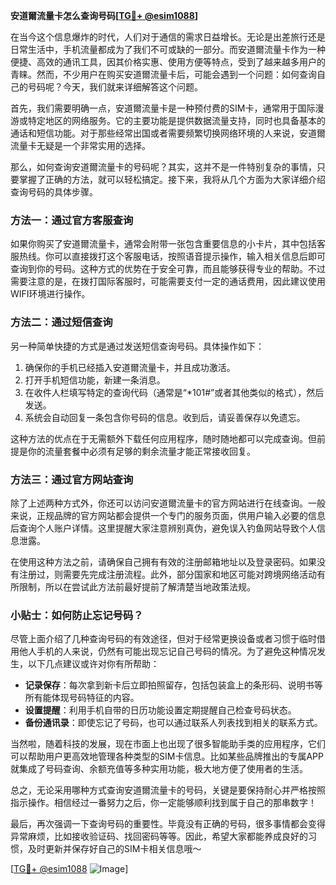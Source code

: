 **安道爾流量卡怎么查询号码[[TG💪+ @esim1088](https://t.me/s/esim1088)]**

在当今这个信息爆炸的时代，人们对于通信的需求日益增长。无论是出差旅行还是日常生活中，手机流量都成为了我们不可或缺的一部分。而安道爾流量卡作为一种便捷、高效的通讯工具，因其价格实惠、使用方便等特点，受到了越来越多用户的青睐。然而，不少用户在购买安道爾流量卡后，可能会遇到一个问题：如何查询自己的号码呢？今天，我们就来详细解答这个问题。

首先，我们需要明确一点，安道爾流量卡是一种预付费的SIM卡，通常用于国际漫游或特定地区的网络服务。它的主要功能是提供数据流量支持，同时也具备基本的通话和短信功能。对于那些经常出国或者需要频繁切换网络环境的人来说，安道爾流量卡无疑是一个非常实用的选择。

那么，如何查询安道爾流量卡的号码呢？其实，这并不是一件特别复杂的事情，只要掌握了正确的方法，就可以轻松搞定。接下来，我将从几个方面为大家详细介绍查询号码的具体步骤。

### 方法一：通过官方客服查询

如果你购买了安道爾流量卡，通常会附带一张包含重要信息的小卡片，其中包括客服热线。你可以直接拨打这个客服电话，按照语音提示操作，输入相关信息后即可查询到你的号码。这种方式的优势在于安全可靠，而且能够获得专业的帮助。不过需要注意的是，在拨打国际客服时，可能需要支付一定的通话费用，因此建议使用WIFI环境进行操作。

### 方法二：通过短信查询

另一种简单快捷的方式是通过发送短信查询号码。具体操作如下：
1. 确保你的手机已经插入安道爾流量卡，并且成功激活。
2. 打开手机短信功能，新建一条消息。
3. 在收件人栏填写特定的查询代码（通常是“*101#”或者其他类似的格式），然后发送。
4. 系统会自动回复一条包含你号码的信息。收到后，请妥善保存以免遗忘。

这种方法的优点在于无需额外下载任何应用程序，随时随地都可以完成查询。但前提是你的流量套餐中必须有足够的剩余流量才能正常接收回复。

### 方法三：通过官方网站查询

除了上述两种方式外，你还可以访问安道爾流量卡的官方网站进行在线查询。一般来说，正规品牌的官方网站都会提供一个专门的服务页面，供用户输入必要的信息后查询个人账户详情。这里提醒大家注意辨别真伪，避免误入钓鱼网站导致个人信息泄露。

在使用这种方法之前，请确保自己拥有有效的注册邮箱地址以及登录密码。如果没有注册过，则需要先完成注册流程。此外，部分国家和地区可能对跨境网络活动有所限制，所以在尝试此方法前最好提前了解清楚当地政策法规。

### 小贴士：如何防止忘记号码？

尽管上面介绍了几种查询号码的有效途径，但对于经常更换设备或者习惯于临时借用他人手机的人来说，仍然有可能出现忘记自己号码的情况。为了避免这种情况发生，以下几点建议或许对你有所帮助：

- **记录保存**：每次拿到新卡后立即拍照留存，包括包装盒上的条形码、说明书等所有能体现号码特征的内容。
- **设置提醒**：利用手机自带的日历功能设置定期提醒自己检查号码状态。
- **备份通讯录**：即使忘记了号码，也可以通过联系人列表找到相关的联系方式。

当然啦，随着科技的发展，现在市面上也出现了很多智能助手类的应用程序，它们可以帮助用户更高效地管理各种类型的SIM卡信息。比如某些品牌推出的专属APP就集成了号码查询、余额充值等多种实用功能，极大地方便了使用者的生活。

总之，无论采用哪种方式查询安道爾流量卡的号码，关键是要保持耐心并严格按照指示操作。相信经过一番努力之后，你一定能够顺利找到属于自己的那串数字！

最后，再次强调一下查询号码的重要性。毕竟没有正确的号码，很多事情都会变得异常麻烦，比如接收验证码、找回密码等等。因此，希望大家都能养成良好的习惯，及时更新并保存好自己的SIM卡相关信息哦～

[[TG💪+ @esim1088](https://t.me/s/esim1088) ![Image](https://i.postimg.cc/4NQfJmqS/Snipaste-2025-05-13-00-14-12.png)]